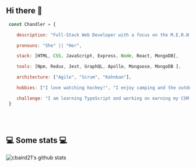 ## Hi there 👋  

```javascript
 const Chandler = {

    description: "Full-Stack Web Developer with a focus on the M.E.R.N. stack, Certified Scrum Master",  

    pronouns: "She" || "Her",  

    stack: [HTML, CSS, JavaScript, Express, Node, React, MongoDB],  

    tools: [Npm, Redux, Jest, GraphQL, Apollo, Mongoose, MongoDB ],  

    architecture: ["Agile", "Scrum", "Kahnban"],   

    hobbies: ["I love watching hockey!", "I enjoy camping and the outdoors", "Quality time with family and friends is a high priority for me"],

    challenge: "I am learning TypeScript and working on earning my CSM to add to my knowledge of react."  
 }

```

</br></br>
<h2>💻 Some stats 💻</h2>

![cbaird21's github stats](https://github-readme-stats.vercel.app/api?username=cbaird21&show_icons=true&title_color=fff&icon_color=79ff97&text_color=9f9f9f&bg_color=151515)






